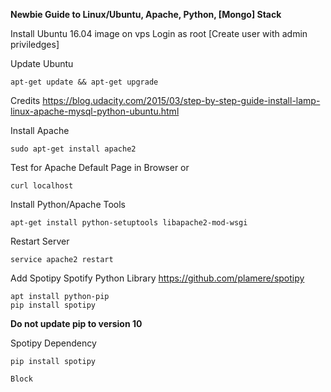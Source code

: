 **Newbie Guide to Linux/Ubuntu, Apache, Python, [Mongo] Stack**

Install Ubuntu 16.04 image on vps
Login as root
[Create user with admin priviledges]

Update Ubuntu
```
apt-get update && apt-get upgrade
```

Credits
https://blog.udacity.com/2015/03/step-by-step-guide-install-lamp-linux-apache-mysql-python-ubuntu.html

Install Apache
```
sudo apt-get install apache2
```

Test for Apache Default Page in Browser or
```
curl localhost
```

Install Python/Apache Tools
```
apt-get install python-setuptools libapache2-mod-wsgi
```

Restart Server
```
service apache2 restart
```

Add Spotipy Spotify Python Library
https://github.com/plamere/spotipy

```
apt install python-pip
pip install spotipy
```
**Do not update pip to version 10**

Spotipy Dependency
```
pip install spotipy
```

```
Block
```

